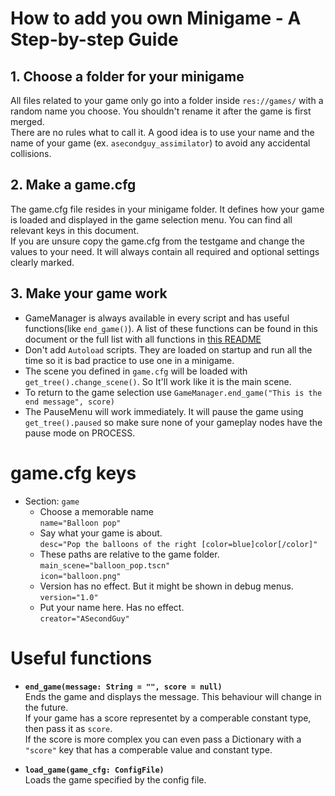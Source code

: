 # How to add you own Minigame - A Step-by-step Guide

## 1. Choose a folder for your minigame
All files related to your game only go into a folder inside `res://games/` with a random name you choose. You shouldn't rename it after the game is first merged.  
There are no rules what to call it. A good idea is to use your name and the name of your game (ex. `asecondguy_assimilator`) to avoid any accidental collisions.

## 2. Make a game.cfg
The game.cfg file resides in your minigame folder. It defines how your game is loaded and displayed in the game selection menu.
You can find all relevant keys in this document.  
If you are unsure copy the game.cfg from the testgame and change the values to your need.
It will always contain all required and optional settings clearly marked.

## 3. Make your game work
* GameManager is always available in every script and has useful functions(like `end_game()`). A list of these functions can be found in this document or the full list with all functions in [this README](../../menu/README.md)
* Don't add `Autoload` scripts. They are loaded on startup and run all the time so it is bad practice to use one in a minigame.
* The scene you defined in `game.cfg` will be loaded with `get_tree().change_scene()`. So It'll work like it is the main scene.
* To return to the game selection use `GameManager.end_game("This is the end message", score)`
* The PauseMenu will work immediately. It will pause the game using `get_tree().paused` so make sure none of your gameplay nodes have the pause mode on PROCESS.

# game.cfg keys
* Section: `game`
  * Choose a memorable name  
    `name="Balloon pop"`
  * Say what your game is about.  
    `desc="Pop the balloons of the right [color=blue]color[/color]"`  
  * These paths are relative to the game folder.  
    `main_scene="balloon_pop.tscn"`  
    `icon="balloon.png"`  
  * Version has no effect. But it might be shown in debug menus.  
    `version="1.0"`
  * Put your name here. Has no effect.  
    `creator="ASecondGuy"`

# Useful functions
* **`end_game(message: String = "", score = null)`**  
  Ends the game and displays the message. This behaviour will change in the future.  
  If your game has a score representet by a comperable constant type, then pass it as `score`.  
  If the score is more complex you can even pass a Dictionary with a `"score"` key that has a comperable value and constant type.

* **`load_game(game_cfg: ConfigFile)`**  
  Loads the game specified by the config file.
